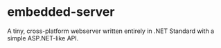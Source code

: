 # embedded-server
A tiny, cross-platform webserver written entirely in .NET Standard with a simple ASP.NET-like API.
